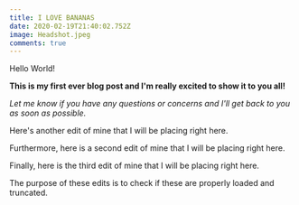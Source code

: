 ```yaml
---
title: I LOVE BANANAS
date: 2020-02-19T21:40:02.752Z
image: Headshot.jpeg
comments: true
---
```

Hello World! <normal>

**This is my first ever blog post and I'm really excited to show it to you all! <bold>**

*Let me know if you have any questions or concerns and I'll get back to you as soon as possible. <italics>*

Here's another edit of mine that I will be placing right here.

Furthermore, here is a second edit of mine that I will be placing right here.

Finally, here is the third edit of mine that I will be placing right here.

The purpose of these edits is to check if these are properly loaded and truncated.
